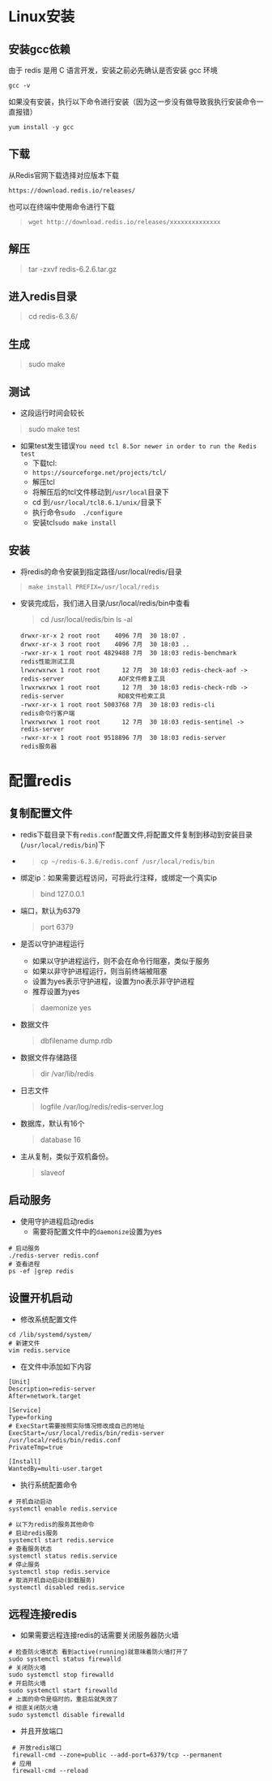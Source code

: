 # Linux安装

## 安装gcc依赖

由于 redis 是用 C 语言开发，安装之前必先确认是否安装 gcc 环境

```shell
gcc -v
```

如果没有安装，执行以下命令进行安装（因为这一步没有做导致我执行安装命令一直报错）

```shell
yum install -y gcc
```



## 下载

从Redis官网下载选择对应版本下载

`https://download.redis.io/releases/`

也可以在终端中使用命令进行下载

>  `wget http://download.redis.io/releases/xxxxxxxxxxxxxx `

## 解压

> tar -zxvf redis-6.2.6.tar.gz

## 进⼊redis⽬录

> cd redis-6.3.6/

## 生成

> sudo make

## 测试

- 这段运⾏时间会较⻓

> sudo make test

- 如果test发生错误`You need tcl 8.5or newer in order to run the Redis test`
  - 下载tcl:
  - ` https://sourceforge.net/projects/tcl/ `
  - 解压tcl
  - 将解压后的tcl文件移动到`/usr/local`目录下
  - cd 到`/usr/local/tcl8.6.1/unix/`目录下
  - 执行命令`sudo  ./configure`
  - 安装tcl`sudo make install`

## 安装

- 将redis的命令安装到指定路径/usr/local/redis/⽬录

> `make install PREFIX=/usr/local/redis`

- 安装完成后，我们进入目录/usr/local/redis/bin中查看

  > cd /usr/local/redis/bin
  > ls -al

  ```shell
  drwxr-xr-x 2 root root    4096 7月  30 18:07 .
  drwxr-xr-x 3 root root    4096 7月  30 18:03 ..
  -rwxr-xr-x 1 root root 4829488 7月  30 18:03 redis-benchmark												redis性能测试工具
  lrwxrwxrwx 1 root root      12 7月  30 18:03 redis-check-aof -> redis-server				AOF文件修复工具
  lrwxrwxrwx 1 root root      12 7月  30 18:03 redis-check-rdb -> redis-server				RDB文件检索工具
  -rwxr-xr-x 1 root root 5003768 7月  30 18:03 redis-cli															redis命令行客户端					
  lrwxrwxrwx 1 root root      12 7月  30 18:03 redis-sentinel -> redis-server
  -rwxr-xr-x 1 root root 9518896 7月  30 18:03 redis-server													redis服务器
  ```

# 配置redis

## 复制配置文件

- redis下载目录下有`redis.conf`配置文件,将配置文件复制到移动到安装目录(`/usr/local/redis/bin`)下

- > `cp ~/redis-6.3.6/redis.conf /usr/local/redis/bin`

- 绑定ip：如果需要远程访问，可将此⾏注释，或绑定⼀个真实ip

  > bind 127.0.0.1

- 端⼝，默认为6379

  > port 6379

- 是否以守护进程运⾏

  - 如果以守护进程运⾏，则不会在命令⾏阻塞，类似于服务
  - 如果以⾮守护进程运⾏，则当前终端被阻塞
  - 设置为yes表示守护进程，设置为no表示⾮守护进程
  - 推荐设置为yes

  > daemonize yes

- 数据⽂件

  > dbfilename dump.rdb

- 数据⽂件存储路径

  > dir /var/lib/redis

- ⽇志⽂件

  > logfile /var/log/redis/redis-server.log

- 数据库，默认有16个

  > database 16

- 主从复制，类似于双机备份。

  > slaveof

## 启动服务

- 使用守护进程启动redis
  - 需要将配置文件中的`daemonize`设置为yes

```shell
# 启动服务
./redis-server redis.conf
# 查看进程
ps -ef |grep redis
```

## 设置开机启动

- 修改系统配置文件

```shell
cd /lib/systemd/system/
# 新建文件
vim redis.service
```

- 在文件中添加如下内容

```shell
[Unit]
Description=redis-server
After=network.target

[Service]
Type=forking
# ExecStart需要按照实际情况修改成自己的地址
ExecStart=/usr/local/redis/bin/redis-server /usr/local/redis/bin/redis.conf
PrivateTmp=true

[Install]
WantedBy=multi-user.target
```

- 执行系统配置命令

```shell
# 开机自动启动
systemctl enable redis.service

# 以下为redis的服务其他命令
# 启动redis服务
systemctl start redis.service
# 查看服务状态
systemctl status redis.service
# 停止服务
systemctl stop redis.service
# 取消开机自动启动(卸载服务)
systemctl disabled redis.service
```

## 远程连接redis

- 如果需要远程连接redis的话需要关闭服务器防火墙

```shell
# 检查防火墙状态 看到active(running)就意味着防火墙打开了
sudo systemctl status firewalld
# 关闭防火墙
sudo systemctl stop firewalld
# 开启防火墙
sudo systemctl start firewalld
# 上面的命令是临时的，重启后就失效了
# 彻底关闭防火墙
sudo systemctl disable firewalld
```

- 并且开放端口

```shell
 # 开放redis端口
 firewall-cmd --zone=public --add-port=6379/tcp --permanent
 # 应用
 firewall-cmd --reload
```

